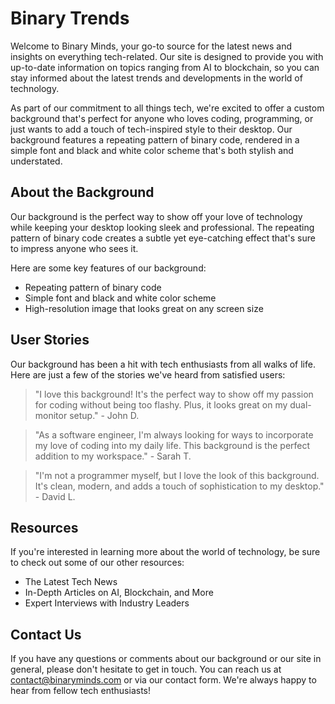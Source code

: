 <!--font:Cormorant Garamond-->

# Binary Trends

Welcome to Binary Minds, your go-to source for the latest news and insights on everything tech-related. Our site is designed to provide you with up-to-date information on topics ranging from AI to blockchain, so you can stay informed about the latest trends and developments in the world of technology.

As part of our commitment to all things tech, we're excited to offer a custom background that's perfect for anyone who loves coding, programming, or just wants to add a touch of tech-inspired style to their desktop. Our background features a repeating pattern of binary code, rendered in a simple font and black and white color scheme that's both stylish and understated.

## About the Background

Our background is the perfect way to show off your love of technology while keeping your desktop looking sleek and professional. The repeating pattern of binary code creates a subtle yet eye-catching effect that's sure to impress anyone who sees it.

Here are some key features of our background:

- Repeating pattern of binary code
- Simple font and black and white color scheme
- High-resolution image that looks great on any screen size

## User Stories

Our background has been a hit with tech enthusiasts from all walks of life. Here are just a few of the stories we've heard from satisfied users:

> "I love this background! It's the perfect way to show off my passion for coding without being too flashy. Plus, it looks great on my dual-monitor setup." - John D.

> "As a software engineer, I'm always looking for ways to incorporate my love of coding into my daily life. This background is the perfect addition to my workspace." - Sarah T.

> "I'm not a programmer myself, but I love the look of this background. It's clean, modern, and adds a touch of sophistication to my desktop." - David L.

## Resources

If you're interested in learning more about the world of technology, be sure to check out some of our other resources:

- The Latest Tech News
- In-Depth Articles on AI, Blockchain, and More
- Expert Interviews with Industry Leaders

## Contact Us

If you have any questions or comments about our background or our site in general, please don't hesitate to get in touch. You can reach us at contact@binaryminds.com or via our contact form. We're always happy to hear from fellow tech enthusiasts!

<!--

Write me content for website with wallpaper which alt text is:

"A wallpaper with a repeating pattern of binary code, in a simple font and black and white color scheme."

The name/title of the page should not be 1:1 copy of the alt text but rather a real content of the website which is using this wallpaper.

- Use markdown format 
- Start with heading
- Heading should be short and concise
- The content should look like a real website 
- The website should not be about the wallpaper, wallpaper is just a related background
- Heading should be contain work "wallpaper" or "background"
- Include real sections like references, contact, user stories, etc. use things relevant to the page purpose.
- Feel free to use structure like headings, bullets, numbering, blockquotes, paragraphs, horizontal lines, etc.
- You can use formatting like bold or _italic_
- You can include UTF-8 emojis
- Links should be only #hash anchors (and you can refer to the document itself)
- Do not include images


---


# Binary Minds - A Wallpaper for Tech Enthusiasts

Welcome to Binary Minds, a website dedicated to exploring the latest trends and developments in technology. Our site is designed to provide you with the most up-to-date information on everything from AI to blockchain, and we're constantly updating our content to keep you informed.

As part of our commitment to all things tech, we're excited to offer a custom wallpaper that's perfect for anyone who loves coding, programming, or just wants to add a touch of tech-inspired style to their desktop. Our wallpaper features a repeating pattern of binary code, rendered in a simple font and black and white color scheme that's both stylish and understated.

## About the Wallpaper

Our wallpaper is the perfect way to show off your love of technology while keeping your desktop looking sleek and professional. The repeating pattern of binary code creates a subtle yet eye-catching effect that's sure to impress anyone who sees it.

Here are some key features of our wallpaper:

- Repeating pattern of binary code
- Simple font and black and white color scheme
- High-resolution image that looks great on any screen size

## User Stories

Our wallpaper has been a hit with tech enthusiasts from all walks of life. Here are just a few of the stories we've heard from satisfied users:

> "I love this wallpaper! It's the perfect way to show off my passion for coding without being too flashy. Plus, it looks great on my dual-monitor setup." - John D.

> "As a software engineer, I'm always looking for ways to incorporate my love of coding into my daily life. This wallpaper is the perfect addition to my workspace." - Sarah T.

> "I'm not a programmer myself, but I love the look of this wallpaper. It's clean, modern, and adds a touch of sophistication to my desktop." - David L.

## References

If you're interested in learning more about the world of technology, be sure to check out some of our other resources:

- [The Latest Tech News](#)
- [In-Depth Articles on AI, Blockchain, and More](#)
- [Expert Interviews with Industry Leaders](#)

## Contact Us

If you have any questions or comments about our wallpaper or our site in general, please don't hesitate to get in touch. You can reach us at [contact@binaryminds.com](mailto:contact@binaryminds.com) or via our [contact form](#). We're always happy to hear from fellow tech enthusiasts!


---


Heading should not include word "wallpaper". The website should not be about the wallpaper itself, wallpaper is just a related background, rewrite whole content.


---


# Binary Minds - Exploring the Latest Trends in Technology

Welcome to Binary Minds, your go-to source for the latest news and insights on everything tech-related. Our site is designed to provide you with up-to-date information on topics ranging from AI to blockchain, so you can stay informed about the latest trends and developments in the world of technology.

As part of our commitment to all things tech, we're excited to offer a custom background that's perfect for anyone who loves coding, programming, or just wants to add a touch of tech-inspired style to their desktop. Our background features a repeating pattern of binary code, rendered in a simple font and black and white color scheme that's both stylish and understated.

## About the Background

Our background is the perfect way to show off your love of technology while keeping your desktop looking sleek and professional. The repeating pattern of binary code creates a subtle yet eye-catching effect that's sure to impress anyone who sees it.

Here are some key features of our background:

- Repeating pattern of binary code
- Simple font and black and white color scheme
- High-resolution image that looks great on any screen size

## User Stories

Our background has been a hit with tech enthusiasts from all walks of life. Here are just a few of the stories we've heard from satisfied users:

> "I love this background! It's the perfect way to show off my passion for coding without being too flashy. Plus, it looks great on my dual-monitor setup." - John D.

> "As a software engineer, I'm always looking for ways to incorporate my love of coding into my daily life. This background is the perfect addition to my workspace." - Sarah T.

> "I'm not a programmer myself, but I love the look of this background. It's clean, modern, and adds a touch of sophistication to my desktop." - David L.

## Resources

If you're interested in learning more about the world of technology, be sure to check out some of our other resources:

- The Latest Tech News
- In-Depth Articles on AI, Blockchain, and More
- Expert Interviews with Industry Leaders

## Contact Us

If you have any questions or comments about our background or our site in general, please don't hesitate to get in touch. You can reach us at contact@binaryminds.com or via our contact form. We're always happy to hear from fellow tech enthusiasts!

-->
